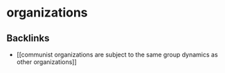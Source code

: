 # organizations



## Backlinks

-   [[communist organizations are subject to the same group dynamics as other organizations]]
